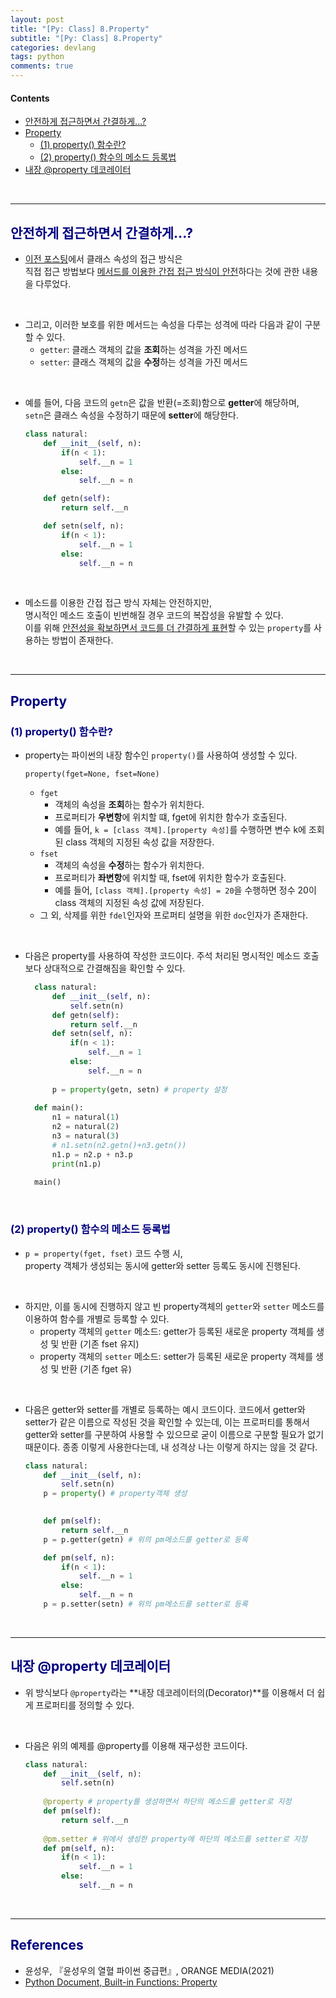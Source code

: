 ```yaml
---
layout: post
title: "[Py: Class] 8.Property"
subtitle: "[Py: Class] 8.Property"
categories: devlang
tags: python
comments: true
---
```

#### Contents
* [안전하게 접근하면서 간결하게...?](#span-stylecolornavy1-안전하게-접근하면서-간결하게)
* [Property](#property)
  * [(1) property() 함수란?](#1-property-함수란)
  * [(2) property() 함수의 메소드 등록법](#2-property-함수의-메소드-등록법)
* [내장 @property 데코레이터](#내장-property-데코레이터)

<br>

---

## <span style="color:navy">안전하게 접근하면서 간결하게...?</span>

- [이전 포스팅](https://jhryu1208.github.io/devlang/2023/09/01/python-class5/)에서 클래스 속성의 접근 방식은 <br>직접 접근 방법보다 <u>메서드를 이용한 간접 접근 방식이 안전</u>하다는 것에 관한 내용을 다루었다. 

<br>

- 그리고, 이러한 보호를 위한 메서드는 속성을 다루는 성격에 따라 다음과 같이 구분할 수 있다.
  - `getter`: 클래스 객체의 값을 **조회**하는 성격을 가진 메서드
  - `setter`: 클래스 객체의 값을 **수정**하는 성격을 가진 메서드

<br>

- 예를 들어, 다음 코드의 `getn`은 값을 반환(=조회)함으로 **getter**에 해당하며, <br>
`setn`은 클래스 속성을 수정하기 때문에 **setter**에 해당한다.
    ```python
    class natural:
        def __init__(self, n):
            if(n < 1):
                self.__n = 1
            else:
                self.__n = n
    
        def getn(self):
            return self.__n
    
        def setn(self, n):
            if(n < 1):
                self.__n = 1
            else:
                self.__n = n
    ```

<br>

- 메소드를 이용한 간접 접근 방식 자체는 안전하지만,<br> 명시적인 메소드 호출이 빈번해질 경우 코드의 복잡성을 유발할 수 있다.<br> 이를 위해 <u>안전성을 확보하면서 코드를 더 간결하게 표현</u>할 수 있는 `property`를 사용하는 방법이 존재한다.

<br>

---
## <span style="color:navy">Property</span>

### <span style="color:navy">(1) property() 함수란?</span>
- property는 파이썬의 내장 함수인 `property()`를 사용하여 생성할 수 있다.
    ``` 
    property(fget=None, fset=None)
    ```
  - `fget`
    - 객체의 속성을 **조회**하는 함수가 위치한다.
    - 프로퍼티가 **우변항**에 위치할 떄, fget에 위치한 함수가 호출된다.
    - 예를 들어, `k = [class 객체].[property 속성]`를 수행하면 변수 k에 조회된 class 객체의 지정된 속성 값을 저장한다. 
  - `fset`
    - 객체의 속성을 **수정**하는 함수가 위치한다.
    - 프로퍼티가 **좌변항**에 위치할 때, fset에 위치한 함수가 호출된다.
    - 예를 들어, `[class 객체].[property 속성] = 20`을 수행하면 정수 20이 class 객체의 지정된 속성 값에 저장된다.
  - 그 외, 삭제를 위한 `fdel`인자와 프로퍼티 설명을 위한 `doc`인자가 존재한다.
 
<br>

- 다음은 property를 사용하여 작성한 코드이다. 주석 처리된 명시적인 메소드 호출보다 상대적으로 간결해짐을 확인할 수 있다.
  
  ```python
    class natural:
        def __init__(self, n):
            self.setn(n)
        def getn(self):
            return self.__n
        def setn(self, n):
            if(n < 1):
                self.__n = 1
            else:
                self.__n = n
    
        p = property(getn, setn) # property 설정
    
    def main():
        n1 = natural(1)
        n2 = natural(2)
        n3 = natural(3)
        # n1.setn(n2.getn()+n3.getn())
        n1.p = n2.p + n3.p
        print(n1.p)
    
    main()
  ```

<br>

### <span style="color:navy">(2) property() 함수의 메소드 등록법</span>
- `p = property(fget, fset)` 코드 수행 시, <br> property 객체가 생성되는 동시에 getter와 setter 등록도 동시에 진행된다.

<br>

- 하지만, 이를 동시에 진행하지 않고 빈 property객체의 `getter`와 `setter` 메소드를 이용하여 함수를 개별로 등록할 수 있다.
  - property 객체의 `getter` 메소드: getter가 등록된 새로운 property 객체를 생성 및 반환 (기존 fset 유지)
  - property 객체의 `setter` 메소드: setter가 등록된 새로운 property 객체를 생성 및 반환 (기존 fget 유)

<br>

- 다음은 getter와 setter를 개별로 등록하는 예시 코드이다. 코드에서 getter와 setter가 같은 이름으로 작성된 것을 확인할 수 있는데, 이는 프로퍼티를 통해서 getter와 setter를 구분하여 사용할 수 있으므로 굳이 이름으로 구분할 필요가 없기 때문이다. 종종 이렇게 사용한다는데, 내 성격상 나는 이렇게 하지는 않을 것 같다.
  ```python
  class natural:  
      def __init__(self, n):
          self.setn(n)
      p = property() # property객체 생성
    
  
      def pm(self):
          return self.__n
      p = p.getter(getn) # 위의 pm메소드를 getter로 등록  
  
      def pm(self, n):
          if(n < 1):
              self.__n = 1
          else:
              self.__n = n
      p = p.setter(setn) # 위의 pm메소드를 setter로 등록
  ```

<br>

---

## <span style="color:navy">내장 @property 데코레이터</span>

- 위 방식보다 `@property`라는 **내장 데코레이터의(Decorator)**를 이용해서 더 쉽게 프로퍼티를 정의할 수 있다.

<br>

- 다음은 위의 예제를 @property를 이용해 재구성한 코드이다.
  ```python
  class natural:  
      def __init__(self, n):
          self.setn(n)
    
      @property # property를 생성하면서 하단의 메소드를 getter로 지정
      def pm(self):
          return self.__n
        
      @pm.setter # 위에서 생성한 property에 하단의 메소드를 setter로 지정
      def pm(self, n):
          if(n < 1):
              self.__n = 1
          else:
              self.__n = n
  ```
  
<br>

---

## <span style="color:navy">References</span>
- 윤성우, 『윤성우의 열혈 파이썬 중급편』, ORANGE MEDIA(2021)
- [Python Document, Built-in Functions: Property](https://docs.python.org/3/library/functions.html#property)
